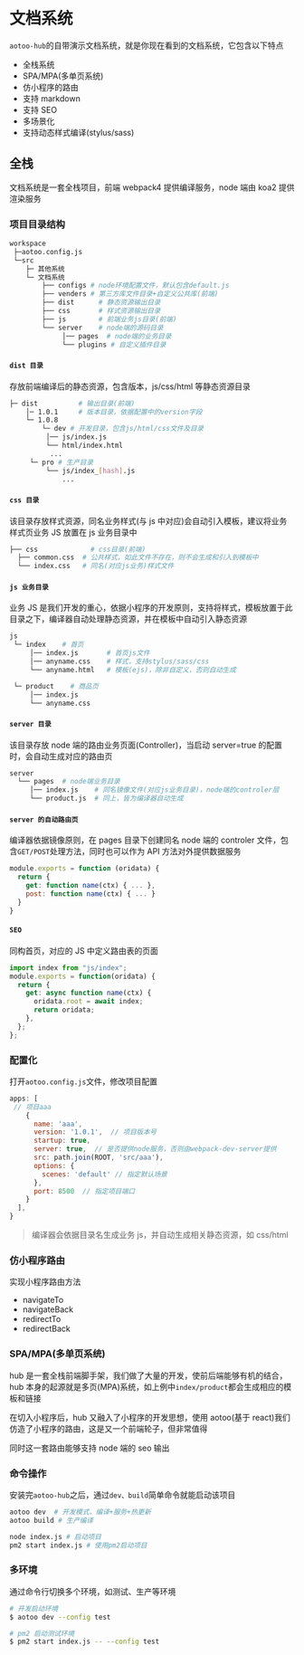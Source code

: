 # 文档系统

`aotoo-hub`的自带演示文档系统，就是你现在看到的文档系统，它包含以下特点

- 全栈系统
- SPA/MPA(多单页系统)
- 仿小程序的路由
- 支持 markdown
- 支持 SEO
- 多场景化
- 支持动态样式编译(stylus/sass)

## 全栈

文档系统是一套全栈项目，前端 webpack4 提供编译服务，node 端由 koa2 提供渲染服务

### 项目目录结构

```bash
workspace
 ├─aotoo.config.js
 └─src
    ├─ 其他系统
    └─ 文档系统
        ├── configs # node环境配置文件，默认包含default.js
        ├── venders # 第三方库文件目录+自定义公共库(前端)
        ├── dist      # 静态资源输出目录
        ├── css       # 样式资源输出目录
        ├── js        # 前端业务js目录(前端)
        └── server    # node端的源码目录
             │── pages  # node端的业务目录
             └── plugins # 自定义插件目录
```

#### `dist 目录`

存放前端编译后的静态资源，包含版本，js/css/html 等静态资源目录

```bash
├─ dist          # 输出目录(前端)
    │─ 1.0.1     # 版本目录，依据配置中的version字段
    └─ 1.0.8
        └─ dev # 开发目录，包含js/html/css文件及目录
         │── js/index.js
         └── html/index.html
          ...
     └─ pro # 生产目录
         └── js/index_[hash].js
             ...
```

#### `css 目录`

该目录存放样式资源，同名业务样式(与 js 中对应)会自动引入模板，建议将业务样式页业务 JS 放置在 js 业务目录中

```bash
├── css             # css目录(前端)
  ├── common.css  # 公共样式，如此文件不存在，则不会生成和引入到模板中
  └── index.css   # 同名(对应js业务)样式文件
```

#### `js 业务目录`

业务 JS 是我们开发的重心，依据小程序的开发原则，支持将样式，模板放置于此目录之下，编译器自动处理静态资源，并在模板中自动引入静态资源

```bash
js
 └─ index    # 首页
     │── index.js       # 首页js文件
     │── anyname.css    # 样式，支持stylus/sass/css
     └── anyname.html   # 模板(ejs)，除非自定义，否则自动生成

 └─ product    # 商品页
     │── index.js
     └── anyname.css
```

#### `server 目录`

该目录存放 node 端的路由业务页面(Controller)，当启动 server=true 的配置时，会自动生成对应的路由页

```bash
server
  └── pages  # node端业务目录
     │── index.js    # 同名镜像文件(对应js业务目录)，node端的controler层
     └── product.js  # 同上，皆为编译器自动生成
```

#### `server 的自动路由页`

编译器依据镜像原则，在 pages 目录下创建同名 node 端的 controler 文件，包含`GET/POST`处理方法，同时也可以作为 API 方法对外提供数据服务

```js
module.exports = function (oridata) {
  return {
    get: function name(ctx) { ... },
    post: function name(ctx) { ... }
  }
}
```

#### `SEO`

同构首页，对应的 JS 中定义路由表的页面

```js
import index from "js/index";
module.exports = function(oridata) {
  return {
    get: async function name(ctx) {
      oridata.root = await index;
      return oridata;
    },
  };
};
```

### 配置化

打开`aotoo.config.js`文件，修改项目配置

```js
apps: [
 // 项目aaa
    {
      name: 'aaa',
      version: '1.0.1',  // 项目版本号
      startup: true,
      server: true,  // 是否提供node服务，否则由webpack-dev-server提供
      src: path.join(ROOT, 'src/aaa'),
      options: {
        scenes: 'default' // 指定默认场景
      },
      port: 8500  // 指定项目端口
    }
  ],
}
```

> 编译器会依据目录名生成业务 js，并自动生成相关静态资源，如 css/html

### 仿小程序路由

实现小程序路由方法

- navigateTo
- navigateBack
- redirectTo
- redirectBack

### SPA/MPA(多单页系统)

hub 是一套全栈前端脚手架，我们做了大量的开发，使前后端能够有机的结合，hub 本身的起源就是多页(MPA)系统，如上例中`index/product`都会生成相应的模板和链接

在切入小程序后，hub 又融入了小程序的开发思想，使用 aotoo(基于 react)我们仿造了小程序的路由，这是又一个前端轮子，但非常值得

同时这一套路由能够支持 node 端的 seo 输出

### 命令操作

安装完`aotoo-hub`之后，通过`dev、build`简单命令就能启动该项目

```bash
aotoo dev  # 开发模式，编译+服务+热更新
aotoo build # 生产编译

node index.js # 启动项目
pm2 start index.js # 使用pm2启动项目
```

### 多环境

通过命令行切换多个环境，如测试、生产等环境

```bash
# 开发启动环境
$ aotoo dev --config test

# pm2 启动测试环境
$ pm2 start index.js -- --config test
```
